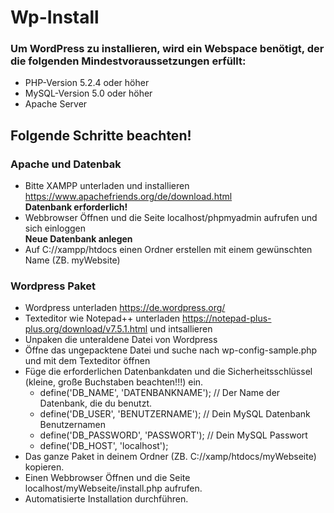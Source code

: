 # Wp-Install
### Um WordPress zu installieren, wird ein Webspace benötigt, der die folgenden Mindestvoraussetzungen erfüllt:<br>
* PHP-Version 5.2.4 oder höher
* MySQL-Version 5.0 oder höher
* Apache Server

## Folgende Schritte beachten!
### Apache und Datenbak
* Bitte XAMPP unterladen und installieren https://www.apachefriends.org/de/download.html<br>
<strong>Datenbank erforderlich!</strong><br>
* Webbrowser Öffnen und die Seite localhost/phpmyadmin aufrufen und sich einloggen<br>
<strong>Neue Datenbank anlegen</strong><br>
* Auf C://xampp/htdocs einen Ordner erstellen mit einem gewünschten Name (ZB. myWebsite)<br>

### Wordpress Paket
* Wordpress unterladen https://de.wordpress.org/
* Texteditor wie Notepad++ unterladen https://notepad-plus-plus.org/download/v7.5.1.html und intsallieren
* Unpaken die unteraldene Datei von Wordpress
* Öffne das ungepacktene Datei und suche nach wp-config-sample.php und mit dem Texteditor öffnen 
* Füge die erforderlichen Datenbankdaten und die Sicherheitsschlüssel (kleine, große Buchstaben beachten!!!) ein.
  * define('DB_NAME', 'DATENBANKNAME'); // Der Name der Datenbank, die du benutzt.
  * define('DB_USER', 'BENUTZERNAME'); // Dein MySQL Datenbank Benutzernamen
  * define('DB_PASSWORD', 'PASSWORT'); // Dein MySQL Passwort
  * define('DB_HOST', 'localhost');
* Das ganze Paket in deinem Ordner (ZB. C://xamp/htdocs/myWebseite) kopieren.
* Einen Webbrowser Öffnen und die Seite localhost/myWebseite/install.php aufrufen.
* Automatisierte Installation durchführen.

